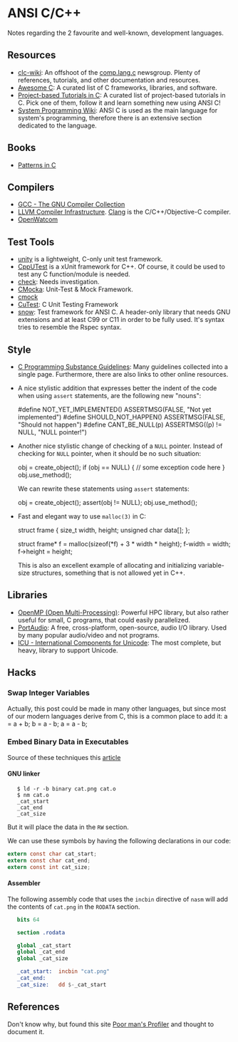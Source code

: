 ANSI C/C++
==========

Notes regarding the 2 favourite and well-known, development languages.


Resources
---------

 - [clc-wiki](http://clc-wiki.net/):
   An offshoot of the [comp.lang.c](news:comp.lang.c) newsgroup.
   Plenty of references, tutorials, and other documentation and resources.
 - [Awesome C](https://porter.io/github.com/uhub/awesome-c):
   A curated list of C frameworks, libraries, and software.
 - [Project-based Tutorials in C](https://github.com/rby90/Project-Based-Tutorials-in-C):
   A curated list of project-based tutorials in C.
   Pick one of them, follow it and learn something new using ANSI C!
 - [System Programming Wiki](https://github.com/angrave/SystemProgramming/wiki):
   ANSI C is used as the main language for system's programming, therefore there
   is an extensive section dedicated to the language.


Books
-----

 - [Patterns in C](https://leanpub.com/patternsinc)


Compilers
---------

  - [GCC - The GNU Compiler Collection](https://gcc.gnu.org/)
  - [LLVM Compiler Infrastructure](http://llvm.org/).
    [Clang](http://clang.llvm.org/) is the C/C++/Objective-C compiler.
  - [OpenWatcom](http://openwatcom.org/)


Test Tools
----------

 - [unity](http://throwtheswitch.org/white-papers/unity-intro.html) is a
   lightweight, C-only unit test framework.
 - [CppUTest](http://cpputest.github.io/) is a xUnit framework for C++.
   Of course, it could be used to test any C function/module is needed.
 - [check](http://check.sourceforge.net/doc/check_html/):
   Needs investigation.
 - [CMocka](http://www.cmocka.org/):
   Unit-Test & Mock Framework.
 - [cmock](http://www.throwtheswitch.org/cmock/)
 - [CuTest](http://cutest.sourceforge.net/):
   C Unit Testing Framework
 - [snow](https://github.com/mortie/snow):
   Test framework for ANSI C.
   A header-only library that needs GNU extensions and at least C99 or C11 in
   order to be fully used.  It's syntax tries to resemble the Rspec syntax.


Style
-----

- [C Programming Substance Guidelines][substance]:
  Many guidelines collected into a single page.  Furthermore, there are also
  links to other online resources.

- A nice stylistic addition that expresses better the indent of the code
  when using `assert` statements, are the following new "nouns":

    #define NOT_YET_IMPLEMENTED() ASSERTMSG(FALSE, "Not yet implemented")
    #define SHOULD_NOT_HAPPEN()   ASSERTMSG(FALSE, "Should not happen")
    #define CANT_BE_NULL(p)       ASSERTMSG((p) != NULL, "NULL pointer!")

- Another nice stylistic change of checking of a `NULL` pointer.
  Instead of checking for `NULL` pointer, when it should be no such situation:

    obj = create_object();
    if (obj == NULL) {
       // some exception code here
    }
    obj.use_method();

  We can rewrite these statements using `assert` statements:

    obj = create_object();
    assert(obj != NULL);
    obj.use_method();

 - Fast and elegant way to use `malloc(3)` in C:

    struct frame {
       size_t width, height;
       unsigned char data[];
    };

    struct frame* f = malloc(sizeof(*f) + 3 * width * height);
    f-width = width;
    f->height = height;

   This is also an excellent example of allocating and initializing
   variable-size structures, something that is not allowed yet in C++.


[substance]: https://github.com/btrask/stronglink/blob/master/SUBSTANCE.md


Libraries
---------

 - [OpenMP (Open Multi-Processing)](http://www.openmp.org):
   Powerful HPC library, but also rather useful for small, C programs, that
   could easily parallelized.
 - [PortAudio](http://www.portaudio.com/):
   A free, cross-platform, open-source, audio I/O library.
   Used by many popular audio/video and not programs.
 - [ICU - International Components for Unicode](http://site.icu-project.org/):
   The most complete, but heavy, library to support Unicode.


Hacks
-----

### Swap Integer Variables

Actually, this post could be made in many other languages, but since most of
our modern languages derive from C, this is a common place to add it:
    a = a + b;
    b = a - b;
    a = a - b;

### Embed Binary Data in Executables

Source of these techniques this [article](https://csl.name/post/embedding-binary-data/)

#### GNU linker

```
   $ ld -r -b binary cat.png cat.o
   $ nm cat.o
   _cat_start
   _cat_end
   _cat_size
```

But it will place the data in the `RW` section.

We can use these symbols by having the following declarations in our code:

```c
extern const char cat_start;
extern const char cat_end;
extern const int cat_size;
```

#### Assembler

The following assembly code that uses the `incbin` directive of `nasm` will
add the contents of `cat.png` in the `RODATA` section.

```nasm
   bits	64

   section .rodata

   global _cat_start
   global _cat_end
   global _cat_size

   _cat_start:	incbin "cat.png"
   _cat_end:
   _cat_size:	dd $-_cat_start
```


References
----------

Don't know why, but found this site [Poor man's Profiler][poorman] and thought
to document it.

[poorman]: http://poormansprofiler.org/
